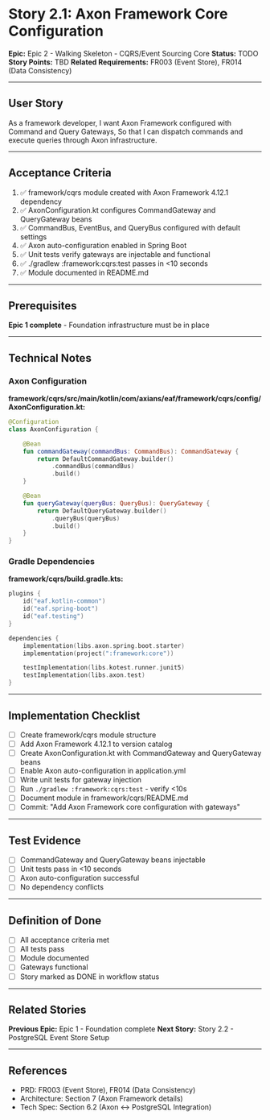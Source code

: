 # Story 2.1: Axon Framework Core Configuration

**Epic:** Epic 2 - Walking Skeleton - CQRS/Event Sourcing Core
**Status:** TODO
**Story Points:** TBD
**Related Requirements:** FR003 (Event Store), FR014 (Data Consistency)

---

## User Story

As a framework developer,
I want Axon Framework configured with Command and Query Gateways,
So that I can dispatch commands and execute queries through Axon infrastructure.

---

## Acceptance Criteria

1. ✅ framework/cqrs module created with Axon Framework 4.12.1 dependency
2. ✅ AxonConfiguration.kt configures CommandGateway and QueryGateway beans
3. ✅ CommandBus, EventBus, and QueryBus configured with default settings
4. ✅ Axon auto-configuration enabled in Spring Boot
5. ✅ Unit tests verify gateways are injectable and functional
6. ✅ ./gradlew :framework:cqrs:test passes in <10 seconds
7. ✅ Module documented in README.md

---

## Prerequisites

**Epic 1 complete** - Foundation infrastructure must be in place

---

## Technical Notes

### Axon Configuration

**framework/cqrs/src/main/kotlin/com/axians/eaf/framework/cqrs/config/AxonConfiguration.kt:**
```kotlin
@Configuration
class AxonConfiguration {

    @Bean
    fun commandGateway(commandBus: CommandBus): CommandGateway {
        return DefaultCommandGateway.builder()
            .commandBus(commandBus)
            .build()
    }

    @Bean
    fun queryGateway(queryBus: QueryBus): QueryGateway {
        return DefaultQueryGateway.builder()
            .queryBus(queryBus)
            .build()
    }
}
```

### Gradle Dependencies

**framework/cqrs/build.gradle.kts:**
```kotlin
plugins {
    id("eaf.kotlin-common")
    id("eaf.spring-boot")
    id("eaf.testing")
}

dependencies {
    implementation(libs.axon.spring.boot.starter)
    implementation(project(":framework:core"))

    testImplementation(libs.kotest.runner.junit5)
    testImplementation(libs.axon.test)
}
```

---

## Implementation Checklist

- [ ] Create framework/cqrs module structure
- [ ] Add Axon Framework 4.12.1 to version catalog
- [ ] Create AxonConfiguration.kt with CommandGateway and QueryGateway beans
- [ ] Enable Axon auto-configuration in application.yml
- [ ] Write unit tests for gateway injection
- [ ] Run `./gradlew :framework:cqrs:test` - verify <10s
- [ ] Document module in framework/cqrs/README.md
- [ ] Commit: "Add Axon Framework core configuration with gateways"

---

## Test Evidence

- [ ] CommandGateway and QueryGateway beans injectable
- [ ] Unit tests pass in <10 seconds
- [ ] Axon auto-configuration successful
- [ ] No dependency conflicts

---

## Definition of Done

- [ ] All acceptance criteria met
- [ ] All tests pass
- [ ] Module documented
- [ ] Gateways functional
- [ ] Story marked as DONE in workflow status

---

## Related Stories

**Previous Epic:** Epic 1 - Foundation complete
**Next Story:** Story 2.2 - PostgreSQL Event Store Setup

---

## References

- PRD: FR003 (Event Store), FR014 (Data Consistency)
- Architecture: Section 7 (Axon Framework details)
- Tech Spec: Section 6.2 (Axon ↔ PostgreSQL Integration)
